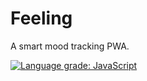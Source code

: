 # Feeling

A smart mood tracking PWA.

[![Language grade: JavaScript](https://img.shields.io/lgtm/grade/javascript/g/feelingapp/feeling-app.svg?logo=lgtm&logoWidth=18)](https://lgtm.com/projects/g/feelingapp/feeling-app/context:javascript)
